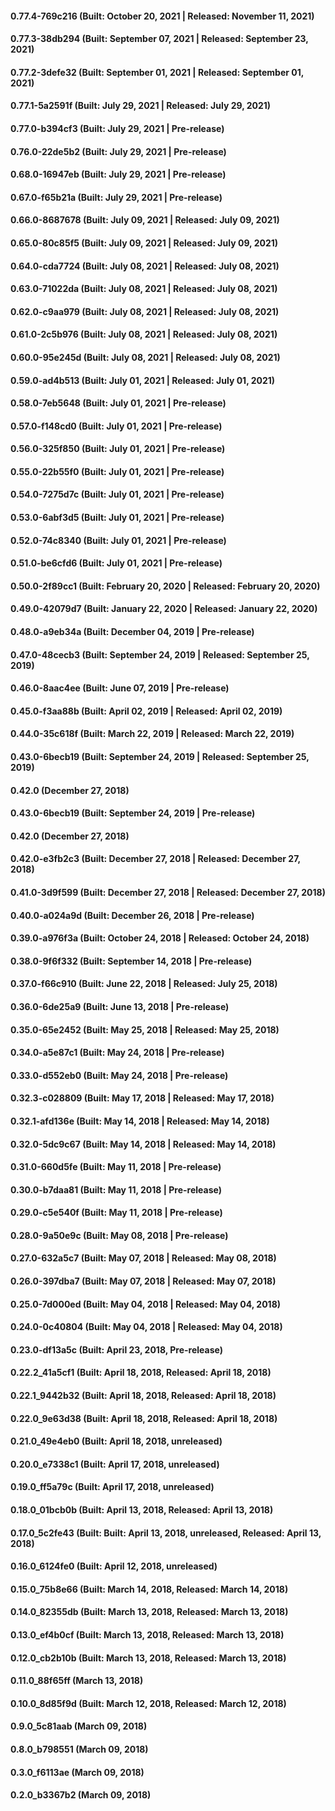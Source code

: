 #### 0.77.4-769c216 (Built: October 20, 2021 | Released: November 11, 2021)

#### 0.77.3-38db294 (Built: September 07, 2021 | Released: September 23, 2021)

#### 0.77.2-3defe32 (Built: September 01, 2021 | Released: September 01, 2021)

#### 0.77.1-5a2591f (Built: July 29, 2021 | Released: July 29, 2021)

#### 0.77.0-b394cf3 (Built: July 29, 2021 | Pre-release)

#### 0.76.0-22de5b2 (Built: July 29, 2021 | Pre-release)

#### 0.68.0-16947eb (Built: July 29, 2021 | Pre-release)

#### 0.67.0-f65b21a (Built: July 29, 2021 | Pre-release)

#### 0.66.0-8687678 (Built: July 09, 2021 | Released: July 09, 2021)

#### 0.65.0-80c85f5 (Built: July 09, 2021 | Released: July 09, 2021)

#### 0.64.0-cda7724 (Built: July 08, 2021 | Released: July 08, 2021)

#### 0.63.0-71022da (Built: July 08, 2021 | Released: July 08, 2021)

#### 0.62.0-c9aa979 (Built: July 08, 2021 | Released: July 08, 2021)

#### 0.61.0-2c5b976 (Built: July 08, 2021 | Released: July 08, 2021)

#### 0.60.0-95e245d (Built: July 08, 2021 | Released: July 08, 2021)

#### 0.59.0-ad4b513 (Built: July 01, 2021 | Released: July 01, 2021)

#### 0.58.0-7eb5648 (Built: July 01, 2021 | Pre-release)

#### 0.57.0-f148cd0 (Built: July 01, 2021 | Pre-release)

#### 0.56.0-325f850 (Built: July 01, 2021 | Pre-release)

#### 0.55.0-22b55f0 (Built: July 01, 2021 | Pre-release)

#### 0.54.0-7275d7c (Built: July 01, 2021 | Pre-release)

#### 0.53.0-6abf3d5 (Built: July 01, 2021 | Pre-release)

#### 0.52.0-74c8340 (Built: July 01, 2021 | Pre-release)

#### 0.51.0-be6cfd6 (Built: July 01, 2021 | Pre-release)

#### 0.50.0-2f89cc1 (Built: February 20, 2020 | Released: February 20, 2020)

#### 0.49.0-42079d7 (Built: January 22, 2020 | Released: January 22, 2020)

#### 0.48.0-a9eb34a (Built: December 04, 2019 | Pre-release)

#### 0.47.0-48cecb3 (Built: September 24, 2019 | Released: September 25, 2019)

#### 0.46.0-8aac4ee (Built: June 07, 2019 | Pre-release)

#### 0.45.0-f3aa88b (Built: April 02, 2019 | Released: April 02, 2019)

#### 0.44.0-35c618f (Built: March 22, 2019 | Released: March 22, 2019)

#### 0.43.0-6becb19 (Built: September 24, 2019 | Released: September 25, 2019)

#### 0.42.0 (December 27, 2018)

#### 0.43.0-6becb19 (Built: September 24, 2019 | Pre-release)

#### 0.42.0 (December 27, 2018)

#### 0.42.0-e3fb2c3 (Built: December 27, 2018 | Released: December 27, 2018)

#### 0.41.0-3d9f599 (Built: December 27, 2018 | Released: December 27, 2018)

#### 0.40.0-a024a9d (Built: December 26, 2018 | Pre-release)

#### 0.39.0-a976f3a (Built: October 24, 2018 | Released: October 24, 2018)

#### 0.38.0-9f6f332 (Built: September 14, 2018 | Pre-release)

#### 0.37.0-f66c910 (Built: June 22, 2018 | Released: July 25, 2018)

#### 0.36.0-6de25a9 (Built: June 13, 2018 | Pre-release)

#### 0.35.0-65e2452 (Built: May 25, 2018 | Released: May 25, 2018)

#### 0.34.0-a5e87c1 (Built: May 24, 2018 | Pre-release)

#### 0.33.0-d552eb0 (Built: May 24, 2018 | Pre-release)

#### 0.32.3-c028809 (Built: May 17, 2018 | Released: May 17, 2018)

#### 0.32.1-afd136e (Built: May 14, 2018 | Released: May 14, 2018)

#### 0.32.0-5dc9c67 (Built: May 14, 2018 | Released: May 14, 2018)

#### 0.31.0-660d5fe (Built: May 11, 2018 | Pre-release)

#### 0.30.0-b7daa81 (Built: May 11, 2018 | Pre-release)

#### 0.29.0-c5e540f (Built: May 11, 2018 | Pre-release)

#### 0.28.0-9a50e9c (Built: May 08, 2018 | Pre-release)

#### 0.27.0-632a5c7 (Built: May 07, 2018 | Released: May 08, 2018)

#### 0.26.0-397dba7 (Built: May 07, 2018 | Released: May 07, 2018)

#### 0.25.0-7d000ed (Built: May 04, 2018 | Released: May 04, 2018)

#### 0.24.0-0c40804 (Built: May 04, 2018 | Released: May 04, 2018)

#### 0.23.0-df13a5c (Built: April 23, 2018, Pre-release)

#### 0.22.2_41a5cf1 (Built: April 18, 2018, Released: April 18, 2018)

#### 0.22.1_9442b32 (Built: April 18, 2018, Released: April 18, 2018)

#### 0.22.0_9e63d38 (Built: April 18, 2018, Released: April 18, 2018)

#### 0.21.0_49e4eb0 (Built: April 18, 2018, unreleased)

#### 0.20.0_e7338c1 (Built: April 17, 2018, unreleased)

#### 0.19.0_ff5a79c (Built: April 17, 2018, unreleased)

#### 0.18.0_01bcb0b (Built: April 13, 2018, Released: April 13, 2018)

#### 0.17.0_5c2fe43 (Built: Built: April 13, 2018, unreleased, Released: April 13, 2018)

#### 0.16.0_6124fe0 (Built: April 12, 2018, unreleased)

#### 0.15.0_75b8e66 (Built: March 14, 2018, Released: March 14, 2018)

#### 0.14.0_82355db (Built: March 13, 2018, Released: March 13, 2018)

#### 0.13.0_ef4b0cf (Built: March 13, 2018, Released: March 13, 2018)

#### 0.12.0_cb2b10b (Built: March 13, 2018, Released: March 13, 2018)

#### 0.11.0_88f65ff (March 13, 2018)

#### 0.10.0_8d85f9d (Built: March 12, 2018, Released: March 12, 2018)

#### 0.9.0_5c81aab (March 09, 2018)

#### 0.8.0_b798551 (March 09, 2018)

#### 0.3.0_f6113ae (March 09, 2018)

#### 0.2.0_b3367b2 (March 09, 2018)

